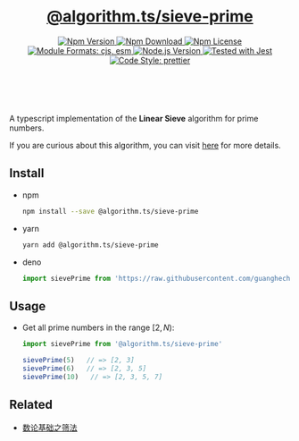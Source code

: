 <header>
  <h1 align="center">
    <a href="https://github.com/guanghechen/algorithm.ts/tree/release-2.x.x/packages/sieve-prime#readme">@algorithm.ts/sieve-prime</a>
  </h1>
  <div align="center">
    <a href="https://www.npmjs.com/package/@algorithm.ts/sieve-prime">
      <img
        alt="Npm Version"
        src="https://img.shields.io/npm/v/@algorithm.ts/sieve-prime.svg"
      />
    </a>
    <a href="https://www.npmjs.com/package/@algorithm.ts/sieve-prime">
      <img
        alt="Npm Download"
        src="https://img.shields.io/npm/dm/@algorithm.ts/sieve-prime.svg"
      />
    </a>
    <a href="https://www.npmjs.com/package/@algorithm.ts/sieve-prime">
      <img
        alt="Npm License"
        src="https://img.shields.io/npm/l/@algorithm.ts/sieve-prime.svg"
      />
    </a>
    <a href="#install">
      <img
        alt="Module Formats: cjs, esm"
        src="https://img.shields.io/badge/module_formats-cjs%2C%20esm-green.svg"
      />
    </a>
    <a href="https://github.com/nodejs/node">
      <img
        alt="Node.js Version"
        src="https://img.shields.io/node/v/@algorithm.ts/sieve-prime"
      />
    </a>
    <a href="https://github.com/facebook/jest">
      <img
        alt="Tested with Jest"
        src="https://img.shields.io/badge/tested_with-jest-9c465e.svg"
      />
    </a>
    <a href="https://github.com/prettier/prettier">
      <img
        alt="Code Style: prettier"
        src="https://img.shields.io/badge/code_style-prettier-ff69b4.svg?style=flat-square"
      />
    </a>
  </div>
</header>
<br/>


A typescript implementation of the **Linear Sieve** algorithm for prime numbers.

If you are curious about this algorithm, you can visit [here][sieve-prime] for more details.


## Install

* npm

  ```bash
  npm install --save @algorithm.ts/sieve-prime
  ```

* yarn

  ```bash
  yarn add @algorithm.ts/sieve-prime
  ```

* deno

  ```typescript
  import sievePrime from 'https://raw.githubusercontent.com/guanghechen/algorithm.ts/main/packages/sieve-prime/src/index.ts'
  ```

## Usage

* Get all prime numbers in the range $[2, N)$:

  ```typescript
  import sievePrime from '@algorithm.ts/sieve-prime'

  sievePrime(5)   // => [2, 3]
  sievePrime(6)   // => [2, 3, 5]
  sievePrime(10)   // => [2, 3, 5, 7]
  ```


## Related

* [数论基础之筛法][sieve-prime]


[homepage]: https://github.com/guanghechen/algorithm.ts/tree/release-2.x.x/packages/sieve-prime#readme
[sieve-prime]: https://me.guanghechen.com/post/math/number-theory/sieve/#heading-%E7%BA%BF%E6%80%A7%E7%AD%9B